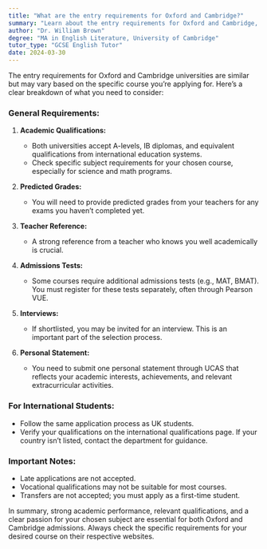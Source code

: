 ```yaml
---
title: "What are the entry requirements for Oxford and Cambridge?"
summary: "Learn about the entry requirements for Oxford and Cambridge, including qualifications, predicted grades, references, tests, interviews, and personal statements."
author: "Dr. William Brown"
degree: "MA in English Literature, University of Cambridge"
tutor_type: "GCSE English Tutor"
date: 2024-03-30
---
```


The entry requirements for Oxford and Cambridge universities are similar but may vary based on the specific course you’re applying for. Here’s a clear breakdown of what you need to consider:

### General Requirements:
1. **Academic Qualifications:**
   - Both universities accept A-levels, IB diplomas, and equivalent qualifications from international education systems.
   - Check specific subject requirements for your chosen course, especially for science and math programs.

2. **Predicted Grades:**
   - You will need to provide predicted grades from your teachers for any exams you haven’t completed yet.

3. **Teacher Reference:**
   - A strong reference from a teacher who knows you well academically is crucial.

4. **Admissions Tests:**
   - Some courses require additional admissions tests (e.g., MAT, BMAT). You must register for these tests separately, often through Pearson VUE.

5. **Interviews:**
   - If shortlisted, you may be invited for an interview. This is an important part of the selection process.

6. **Personal Statement:**
   - You need to submit one personal statement through UCAS that reflects your academic interests, achievements, and relevant extracurricular activities.

### For International Students:
- Follow the same application process as UK students.
- Verify your qualifications on the international qualifications page. If your country isn’t listed, contact the department for guidance.

### Important Notes:
- Late applications are not accepted.
- Vocational qualifications may not be suitable for most courses.
- Transfers are not accepted; you must apply as a first-time student.

In summary, strong academic performance, relevant qualifications, and a clear passion for your chosen subject are essential for both Oxford and Cambridge admissions. Always check the specific requirements for your desired course on their respective websites.
    
